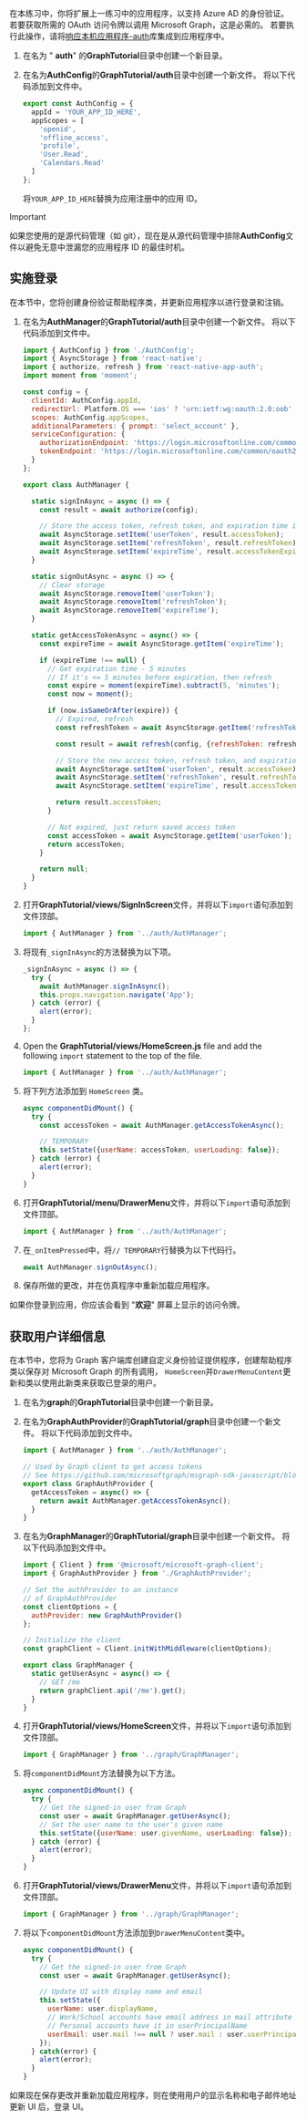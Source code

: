 <!-- markdownlint-disable MD002 MD041 -->

在本练习中，你将扩展上一练习中的应用程序，以支持 Azure AD 的身份验证。 若要获取所需的 OAuth 访问令牌以调用 Microsoft Graph，这是必需的。 若要执行此操作，请将[响应本机应用程序-auth](https://github.com/FormidableLabs/react-native-app-auth)库集成到应用程序中。

1. 在名为 " **auth**" 的**GraphTutorial**目录中创建一个新目录。
1. 在名为**AuthConfig**的**GraphTutorial/auth**目录中创建一个新文件。 将以下代码添加到文件中。

    ```js
    export const AuthConfig = {
      appId = 'YOUR_APP_ID_HERE',
      appScopes = [
        'openid',
        'offline_access',
        'profile',
        'User.Read',
        'Calendars.Read'
      ]
    };
    ```

    将`YOUR_APP_ID_HERE`替换为应用注册中的应用 ID。

> [!IMPORTANT]
> 如果您使用的是源代码管理（如 git），现在是从源代码管理中排除**AuthConfig**文件以避免无意中泄漏您的应用程序 ID 的最佳时机。

## <a name="implement-sign-in"></a>实施登录

在本节中，您将创建身份验证帮助程序类，并更新应用程序以进行登录和注销。

1. 在名为**AuthManager**的**GraphTutorial/auth**目录中创建一个新文件。 将以下代码添加到文件中。

    ```js
    import { AuthConfig } from './AuthConfig';
    import { AsyncStorage } from 'react-native';
    import { authorize, refresh } from 'react-native-app-auth';
    import moment from 'moment';

    const config = {
      clientId: AuthConfig.appId,
      redirectUrl: Platform.OS === 'ios' ? 'urn:ietf:wg:oauth:2.0:oob' : 'graph-tutorial://react-native-auth',
      scopes: AuthConfig.appScopes,
      additionalParameters: { prompt: 'select_account' },
      serviceConfiguration: {
        authorizationEndpoint: 'https://login.microsoftonline.com/common/oauth2/v2.0/authorize',
        tokenEndpoint: 'https://login.microsoftonline.com/common/oauth2/v2.0/token',
      }
    };

    export class AuthManager {

      static signInAsync = async () => {
        const result = await authorize(config);

        // Store the access token, refresh token, and expiration time in storage
        await AsyncStorage.setItem('userToken', result.accessToken);
        await AsyncStorage.setItem('refreshToken', result.refreshToken);
        await AsyncStorage.setItem('expireTime', result.accessTokenExpirationDate);
      }

      static signOutAsync = async () => {
        // Clear storage
        await AsyncStorage.removeItem('userToken');
        await AsyncStorage.removeItem('refreshToken');
        await AsyncStorage.removeItem('expireTime');
      }

      static getAccessTokenAsync = async() => {
        const expireTime = await AsyncStorage.getItem('expireTime');

        if (expireTime !== null) {
          // Get expiration time - 5 minutes
          // If it's <= 5 minutes before expiration, then refresh
          const expire = moment(expireTime).subtract(5, 'minutes');
          const now = moment();

          if (now.isSameOrAfter(expire)) {
            // Expired, refresh
            const refreshToken = await AsyncStorage.getItem('refreshToken');

            const result = await refresh(config, {refreshToken: refreshToken});

            // Store the new access token, refresh token, and expiration time in storage
            await AsyncStorage.setItem('userToken', result.accessToken);
            await AsyncStorage.setItem('refreshToken', result.refreshToken);
            await AsyncStorage.setItem('expireTime', result.accessTokenExpirationDate);

            return result.accessToken;
          }

          // Not expired, just return saved access token
          const accessToken = await AsyncStorage.getItem('userToken');
          return accessToken;
        }

        return null;
      }
    }
    ```

1. 打开**GraphTutorial/views/SignInScreen**文件，并将以下`import`语句添加到文件顶部。

    ```js
    import { AuthManager } from '../auth/AuthManager';
    ```

1. 将现有`_signInAsync`的方法替换为以下项。

    ```js
    _signInAsync = async () => {
      try {
        await AuthManager.signInAsync();
        this.props.navigation.navigate('App');
      } catch (error) {
        alert(error);
      }
    };

1. Open the **GraphTutorial/views/HomeScreen.js** file and add the following `import` statement to the top of the file.

    ```js
    import { AuthManager } from '../auth/AuthManager';
    ```

1. 将下列方法添加到 `HomeScreen` 类。

    ```js
    async componentDidMount() {
      try {
        const accessToken = await AuthManager.getAccessTokenAsync();

        // TEMPORARY
        this.setState({userName: accessToken, userLoading: false});
      } catch (error) {
        alert(error);
      }
    }
    ```

1. 打开**GraphTutorial/menu/DrawerMenu**文件，并将以下`import`语句添加到文件顶部。

    ```js
    import { AuthManager } from '../auth/AuthManager';
    ```

1. 在`_onItemPressed`中，将`// TEMPORARY`行替换为以下代码行。

    ```js
    await AuthManager.signOutAsync();
    ```

1. 保存所做的更改，并在仿真程序中重新加载应用程序。

如果你登录到应用，你应该会看到 "**欢迎**" 屏幕上显示的访问令牌。

## <a name="get-user-details"></a>获取用户详细信息

在本节中，您将为 Graph 客户端库创建自定义身份验证提供程序，创建帮助程序类以保存对 Microsoft Graph 的所有调用， `HomeScreen`并`DrawerMenuContent`更新和类以使用此新类来获取已登录的用户。

1. 在名为**graph**的**GraphTutorial**目录中创建一个新目录。
1. 在名为**GraphAuthProvider**的**GraphTutorial/graph**目录中创建一个新文件。 将以下代码添加到文件中。

    ```js
    import { AuthManager } from '../auth/AuthManager';

    // Used by Graph client to get access tokens
    // See https://github.com/microsoftgraph/msgraph-sdk-javascript/blob/dev/docs/CustomAuthenticationProvider.md
    export class GraphAuthProvider {
      getAccessToken = async() => {
        return await AuthManager.getAccessTokenAsync();
      }
    }
    ```

1. 在名为**GraphManager**的**GraphTutorial/graph**目录中创建一个新文件。 将以下代码添加到文件中。

    ```js
    import { Client } from '@microsoft/microsoft-graph-client';
    import { GraphAuthProvider } from './GraphAuthProvider';

    // Set the authProvider to an instance
    // of GraphAuthProvider
    const clientOptions = {
      authProvider: new GraphAuthProvider()
    };

    // Initialize the client
    const graphClient = Client.initWithMiddleware(clientOptions);

    export class GraphManager {
      static getUserAsync = async() => {
        // GET /me
        return graphClient.api('/me').get();
      }
    }
    ```

1. 打开**GraphTutorial/views/HomeScreen**文件，并将以下`import`语句添加到文件顶部。

    ```js
    import { GraphManager } from '../graph/GraphManager';
    ```

1. 将`componentDidMount`方法替换为以下方法。

    ```js
    async componentDidMount() {
      try {
        // Get the signed-in user from Graph
        const user = await GraphManager.getUserAsync();
        // Set the user name to the user's given name
        this.setState({userName: user.givenName, userLoading: false});
      } catch (error) {
        alert(error);
      }
    }
    ```

1. 打开**GraphTutorial/views/DrawerMenu**文件，并将以下`import`语句添加到文件顶部。

    ```js
    import { GraphManager } from '../graph/GraphManager';
    ```

1. 将以下`componentDidMount`方法添加到`DrawerMenuContent`类中。

    ```js
    async componentDidMount() {
      try {
        // Get the signed-in user from Graph
        const user = await GraphManager.getUserAsync();

        // Update UI with display name and email
        this.setState({
          userName: user.displayName,
          // Work/School accounts have email address in mail attribute
          // Personal accounts have it in userPrincipalName
          userEmail: user.mail !== null ? user.mail : user.userPrincipalName,
        });
      } catch(error) {
        alert(error);
      }
    }
    ```

如果现在保存更改并重新加载应用程序，则在使用用户的显示名称和电子邮件地址更新 UI 后，登录 UI。

